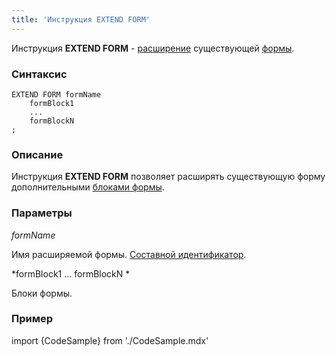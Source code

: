 ```yaml
---
title: 'Инструкция EXTEND FORM'
---
```


Инструкция **EXTEND FORM** - [расширение](Form_extension.md) существующей [формы](Forms.md).

### Синтаксис

    EXTEND FORM formName 
        formBlock1
        ...
        formBlockN
    ;

### Описание

Инструкция **EXTEND FORM** позволяет расширять существующую форму дополнительными [блоками формы](FORM_instruction.md#blocks-broken).

### Параметры

*formName*

Имя расширяемой формы. [Составной идентификатор](IDs.md#cid-broken).

*formBlock1 ... formBlockN *

Блоки формы.

### Пример


import {CodeSample} from './CodeSample.mdx'

<CodeSample url="https://ru-documentation.lsfusion.org/sample?file=FormSample&block=extendform"/>

  
